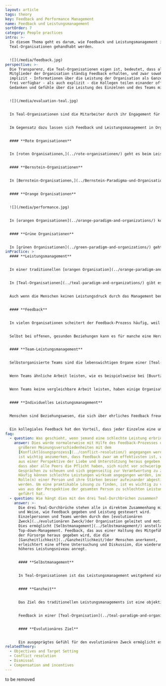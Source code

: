```yaml
---
layout: article
tags: theory
key: Feedback and Performance Management
name: Feedback und Leistungsmanagement
sortOrder: 7
category: People practices
intro: >-
  In diesem Thema geht es darum, wie Feedback und Leistungsmanagement in
  Teal-Organisationen gehandhabt werden.


  ![](/media/feedback.jpg)
perspective: >-
  Die Transparenz, die Teal-Organisationen eigen ist, bedeutet, dass alle
  Mitglieder der Organisation ständig Feedback erhalten, und zwar sowohl
  implizit - Informationen über die Leistung der Organisation als Ganzes sind
  frei verfügbar - als auch explizit - die Kollegen teilen einander offen ihre
  Gedanken und Gefühle über die Leistung des Einzelnen und des Teams mit.


  ![](/media/evaluation-teal.jpg)


  In Teal-Organisationen sind die Mitarbeiter durch ihr Engagement für den [evolutionären Zweck](../evolutionary-purpose/) der Organisation intrinsisch zur Leistung motiviert. Die Leistung wird in erster Linie auf Teamebene durch gegenseitiges Feedback und Nachahmung gesteuert. Informationen und Ergebnisse werden offen ausgetauscht, und es wird darauf vertraut, dass die Mitarbeiter wissen, wie die Organisation und andere Teams arbeiten. Das Geben von Feedback ist eine Verantwortung, die von allen geteilt wird, und geschieht routinemäßig sowohl auf Team- als auch auf individueller Ebene. Feedback ist in einer Teal-Organisation besonders wirkungsvoll, weil es absichtlich nicht wertend ist und in einem Geist der offenen Erkundung und Akzeptanz gegeben wird. Teal schätzt die ganze Person, nicht nur die Arbeit, die sie macht.


  Im Gegensatz dazu lassen sich Feedback und Leistungsmanagement in Organisationen der früheren Stufen wie folgt zusammenfassen:


  #### **Rote Organisationen**


  In [roten Organisationen,](../rote-organisationen/) geht es beim Leistungsmanagement um die Ausübung persönlicher Macht. Der Chef verlangt, dass Befehle ohne zu hinterfragen befolgt werden, um ein Image von Härte und Stärke zu wahren. Die Gefolgsleute gehorchen in der Hoffnung auf Schutz und Sicherheit. Rückmeldungen erfolgen in Form von Belohnungen und Bestrafungen, um die Macht des Chefs zu stärken.


  #### **Bernstein-Organisationen**


  In [Bernstein-Organisationen,](../Bernstein-Paradigma-und-Organisationen/) geht es beim Leistungsmanagement um die Aufrechterhaltung von Stabilität und Kontrolle. Die Führungskräfte gehen oft davon aus, dass die Arbeitnehmer faul und unehrlich sind, und überwachen die Leistung genau, um sicherzustellen, dass die Befehle ordnungsgemäß ausgeführt werden. Diejenigen, die sich an die Vorgaben halten, werden belohnt. Auf Misserfolge wird schnell reagiert. Wiederholungstäter riskieren den Ausschluss aus der Gruppe/Organisation und einen erheblichen Statusverlust.


  #### **Orange Organisationen**


  ![](/media/performance.jpg)


  In [orangen Organisationen](../orange-paradigm-and-organizations/) konzentriert sich das Leistungsmanagement auf das Erreichen von Zielen und Vorgaben. Der Einzelne wird zur Rechenschaft gezogen, indem er seine Leistung anhand der vom Management festgelegten (zu) ambitionierten Ziele ("Stretch-Goals") misst (und bewertet). Innovation und Leistung werden hoch geschätzt, und die Ergebnisse werden (soweit möglich) anhand von Kennzahlen gemessen. Das Feedback ist ein Top-Down-Prozess, der sich auf die Arbeitsleistung konzentriert und darauf ausgerichtet ist, bessere Ergebnisse zu erzielen.


  #### **Grüne Organisationen**


  In [grünen Organisationen](../green-paradigm-and-organizations/) geht es beim Leistungsmanagement sowohl um die Art und Weise, wie die Arbeit ausgeführt wird, als auch um das, was erreicht wird. Starke Werte, die mit einem inspirierenden Ziel verbunden sind, bieten den Mitarbeitern eine Anleitung zur Steuerung ihrer eigenen Leistung. Manager werden zu dienenden Führern und versuchen, diejenigen, die an vorderster Front arbeiten, zu befähigen und zu ermächtigen. Das Feedback erfolgt häufig im Rahmen eines [360-Grad-Feedback](https://en.wikipedia.org/wiki/360-degree_feedback)-Prozesses  und soll sowohl den Einzelnen in seiner Entwicklung als auch die Kultur des Unternehmens fördern und unterstützen.
inPractice: >
  #### **Leistungsmanagement**


  In einer traditionellen [orangen Organisation](../orange-paradigm-and-organizations/) wird die Leistung durch den Einsatz eines Top-down-Leistungsmanagementsystems überwacht, das die Ausrichtung der festgelegten individuellen Ziele an den strategischen Unternehmenszielen gewährleistet. In diesem stark dokumentierten Prozess vereinbaren Manager und Mitarbeiter die zu erreichenden Ziele. Die Hierarchie ist in vollem Umfang für die Erfüllung der zugewiesenen Geschäftsziele verantwortlich. Daher wird Druck auf die Mitarbeiter ausgeübt, um sicherzustellen, dass die Ziele erreicht und im Idealfall durch individuelle Leistungen übertroffen werden.


  In [Teal-Organisationen](../teal-paradigm-and-organizations/) gibt es ein solches formelles Top-Down-Leistungsverfolgungssystem nicht. In einer selbstverwalteten Teal-Organisation, in der es keine Vorgesetzten gibt, entsteht der Antrieb, Ergebnisse zu erzielen, aus intrinsischer Motivation. Teal-Organisationen gehen davon aus, dass Menschen motiviert sind, wenn ihre Arbeit einen sinnvollen [Zweck] (../listening-to-purpose/) hat, wenn sie einem gesunden Gruppendruck ausgesetzt sind und wenn sie Zugang zu präzisem Feedback aus der Außenwelt haben. Sie sind der Meinung, dass sich Menschen stärker engagieren und weit mehr leisten, als von ihnen verlangt wird, wenn sie eine lohnende Arbeit mit voller Verantwortung verrichten und Zugang zu den benötigten Ressourcen haben.


  Auch wenn die Menschen keinen Leistungsdruck durch das Management benötigen, müssen sie doch wissen, wie sie sich schlagen. Zu diesem Zweck wird Feedback in Teal-Organisationen ausgiebig genutzt, wobei der Schwerpunkt auf der Teamleistung liegt.


  #### **Feedback**


  In vielen Organisationen scheitert der Feedback-Prozess häufig, weil er von einem Ort der Angst, des Urteils und der Trennung ausgeht. Feedback, das aus Liebe, Akzeptanz und Verbundenheit gegeben wird, ist eine nährende Erfahrung, die es den Menschen ermöglicht, zu erkennen, wo sie stehen und gemeinsam herauszufinden, was sie als nächstes tun müssen. Effizientes Feedback erleichtert das Wachstum und ermöglicht es den Menschen, das, was die Organisation braucht, mit dem in Einklang zu bringen, was sie antreibt.


  Selbst bei offenen, gesunden Beziehungen kann es für manche eine Herausforderung sein, Feedback zu geben, wenn die Dinge nicht so laufen wie erwartet. Rechtzeitige Rückmeldung über nicht erfüllte Erwartungen oder Spannungen ist eine wichtige Teal-Praxis, die ungeachtet des Unbehagens angenommen werden sollte. [Teal-Organisationen] (.../teal-paradigm-and-organizations/) haben ein hohes Maß an Vertrauen und ein geringes Maß an Angst. Die Fähigkeit, in diesem Umfeld wirksames Feedback zu geben, ist eine wichtige Fähigkeit. Mitarbeiter werden oft in Ansätzen wie der [Gewaltfreien Kommunikation](https://en.wikipedia.org/wiki/Nonviolent_Communication) geschult, damit sie beim Geben von Feedback auf ihre Absichten und ihre Praxis achten können. 


  #### **Team-Leistungsmanagement**


  Selbstorganisierte Teams sind die lebenswichtigen Organe einer [Teal-Organisation](../teal-paradigm-and-organizations/). Wenn die Mitarbeiter ein klares Verständnis vom Zweck ihrer Arbeit haben und wissen, was von ihnen erwartet wird, sind Teams mehr als fähig, Ziele zu setzen und sich zu organisieren, um sie zu erreichen. Um diese Arbeitsweise zu unterstützen, werden Informationen über die Leistung der einzelnen Teams offen ausgetauscht. Dies wäre in einer traditionelleren Organisation bedrohlich, ist aber in einer Teal-Organisation befreiend, weil die Mitarbeiter wissen, dass die Informationen nicht gegen sie verwendet werden. Niemand muss vor den Fakten, ob gut oder schlecht, geschützt werden.


  Wenn Teams ähnliche Arbeit leisten, wie es beispielsweise bei [Buurtzorg] (https://www.buurtzorgnederland.com/) der Fall ist, kann ein Team seine Produktivität im Vergleich zu den anderen Teams leicht einschätzen. Diejenigen, die ganz unten auf der Liste stehen, sind eher durch Stolz als durch Angst motiviert, sich zu verbessern. Noch wichtiger ist, dass die anderen Teams bereit sind, ihre Arbeit mit anderen zu teilen und jede erforderliche Hilfe zu leisten. Die Arbeit der Organisation ist wichtiger als jeder vom Ego getriebene Wettbewerb zwischen den Teams.


  Wenn Teams keine vergleichbare Arbeit leisten, haben einige Organisationen ein anderes Verfahren entwickelt. Bei [Morning Star] (https://www.morningstarco.com/) zum Beispiel bereiten die Teams jedes Jahr eine Präsentation für ihre Kollegen vor, in der sie offen darüber sprechen, was gut gelaufen ist, was nicht, wie effizient sie waren und was sie im kommenden Jahr vorhaben. Teams, die nicht so gut abgeschnitten haben, werden gleichermaßen herausgefordert und unterstützt. Dabei erhalten sie hilfreiches Feedback und Anregungen, um die notwendigen Verbesserungen vorzunehmen.


  #### **Individuelles Leistungsmanagement**


  Menschen sind Beziehungswesen, die sich über ehrliches Feedback freuen. Obwohl das Hauptaugenmerk auf der Teamleistung liegt, erkennen [Teal-Organisationen ](../teal-paradigm-and-organizations/)an, dass die Fähigkeit, offenes, nicht wertendes individuelles Feedback an Gleichgestellte zu geben, von entscheidender Bedeutung ist. Einige Organisationen wie [FAVI](http://www.favi.com/) haben auf formelle Beurteilungsgespräche verzichtet, weil das Feedback so offen ausgetauscht wird. Die meisten anderen halten es nach wie vor für sinnvoll, einmal im Jahr ein formelles Gespräch zu führen, um über die eigene Arbeit nachzudenken. Diese Beurteilungen sind natürlich auf kollegiale Prozesse ausgerichtet.


  Ein kollegiales Feedback hat den Vorteil, dass jeder Einzelne eine umfassendere, aussagekräftigere Perspektive auf seinen Beitrag erhält. Das Feedback geht über die Grenzen einer engen Diskussion über die Arbeit hinaus und bringt eine umfassendere Erforschung der Hoffnungen, Ängste und des Sinns der Person im Leben mit sich.
faq:
  - question: Was geschieht, wenn jemand eine schlechte Leistung erbringt?
    answer: Dies würde normalerweise mit Hilfe des Feedback-Prozesses oder bei
      größeren Meinungsverschiedenheiten mit dem
      [Konfliktlösungsprozess](../conflict-resolution/) angegangen werden. Es
      ist wichtig anzumerken, dass Feedback zwar am effektivsten ist, wenn es
      aus einer Perspektive der Liebe und Unterstützung heraus gegeben wird,
      dass aber alle Peers die Pflicht haben, sich nicht vor schwierigen
      Gesprächen zu scheuen und sich gegenseitig zur Verantwortung zu ziehen.
      Häufig können schlechte Leistungen wirksam angegangen werden, indem die
      Rolle(n) einer Person und ihre Stärken besser aufeinander abgestimmt
      werden. Um eine praktikable Lösung zu finden, ist es wichtig zu verstehen,
      was aus der Perspektive der gesamten Person zu schlechten Leistungen
      geführt hat.
  - question: Wie hängt dies mit den drei Teal-Durchbrüchen zusammen?
    answer: >-
      Die drei Teal-Durchbrüche stehen alle in direktem Zusammenhang mit der Art
      und Weise, wie Feedback gegeben und Leistung gesteuert wird.
      Einzelpersonen und Teams werden durch den [evolutionären
      Zweck](../evolutionären Zweck/)der Organisation geleitet und motiviert.
      Dies ermöglicht [Selbstmanagement](../Selbstmanagement/) anstelle von
      Top-down-Management. Feedback, das aus einer Haltung des Mitgefühls und
      der Fürsorge heraus gegeben wird, die die
      [Ganzheitlichkeit](../Ganzheitlichkeit/)der Menschen anerkennt,
      erleichtert eine offene Untersuchung und Diskussion, die wiederum ein
      höheres Leistungsniveau anregt.


      #### **Selbstmanagement**


      In Teal-Organisationen ist das Leistungsmanagement weitgehend ein selbstgesteuerter Prozess. Einzelpersonen und Teams übernehmen die Verantwortung für ihre eigene Leistung und ihr Wachstum und holen sich gegebenenfalls Feedback von anderen ein.


      #### **Ganzheit**


      Das Ziel des traditionellen Leistungsmanagements ist eine objektive Beurteilung, wie gut jemand seine Arbeit macht. Diese Beurteilung ist mit Bewertungsfehlern und Verzerrungen behaftet. Dieses subjektive Element erzeugt oft Angst und/oder Frustration. Unter diesen Bedingungen neigen die Menschen dazu, sich nicht zu engagieren.


      Feedback in einer [Teal-Organisation](../teal-paradigm-and-organizations/) ist eine Gelegenheit, die ganze Person zu erkennen (einschließlich ihrer Hoffnungen, Ängste und Bestrebungen). Feedback hat das alleinige Ziel, sich gegenseitig zu helfen, auf Augenhöhe. Feedback aus einer Position der Liebe, der Akzeptanz und der Verbundenheit heraus zu geben, erlaubt es den Menschen, ihre Abwehrkräfte zu senken und offen und ehrlich miteinander umzugehen. Es überrascht nicht, dass Menschen, die sich für das, was sie sind, wertgeschätzt fühlen, für konstruktives Feedback empfänglicher sind und viel mehr zu ihrer Arbeit beitragen. In einer Teal-Organisation ändert sich das Leistungsmanagement von der Verwaltung der Leistung eines Menschen hin zur Schaffung von Bedingungen, unter denen jemand Leistung erbringen kann.


      #### **Evolutionäres Ziel**


      Ein ausgeprägtes Gefühl für den evolutionären Zweck ermöglicht es den Mitarbeitern, ihre Bemühungen auf den Zweck der Organisation auszurichten und so ihre eigene Leistung zu steuern. Sie leisten ihren Beitrag, weil sie es **wollen**, nicht weil sie es **müssen**. Wenn der [Zweck ](../Zweck hören/)klar und sinnvoll ist, kann leicht Feedback darüber gegeben werden, wie gut ein Beitrag oder eine Entscheidung mit der Richtung der Organisation übereinstimmt. Leistungsmanagement wird zu "Wie können wir auf das reagieren, was passiert?" und nicht zu "Wie gut bin ich im Vergleich zum Plan?". Ein sinnvoller evolutionärer Zweck leitet die nächsten Maßnahmen.
relatedTheory:
  - Objectives and Target Setting
  - Conflict resolution
  - Dismissal
  - Compensation and incentives
---
```

to be removed